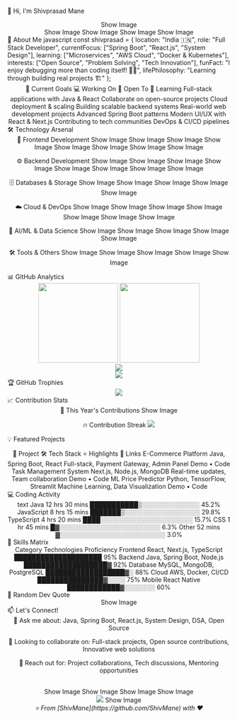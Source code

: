 👋 Hi, I'm Shivprasad Mane
<div align="center">
Show Image

</div> <div align="center">
Show Image
Show Image
Show Image
Show Image

</div>
🚀 About Me
javascript
const shivprasad = {
    location: "India 🇮🇳",
    role: "Full Stack Developer",
    currentFocus: ["Spring Boot", "React.js", "System Design"],
    learning: ["Microservices", "AWS Cloud", "Docker & Kubernetes"],
    interests: ["Open Source", "Problem Solving", "Tech Innovation"],
    funFact: "I enjoy debugging more than coding itself! 🐛✨",
    lifePhilosophy: "Learning through building real projects 🏗️"
};
<div align="center">
🎯 Current Goals
💻 Working On	🤝 Open To	🌱 Learning
Full-stack applications with Java & React	Collaborate on open-source projects	Cloud deployment & scaling
Building scalable backend systems	Real-world web development projects	Advanced Spring Boot patterns
Modern UI/UX with React & Next.js	Contributing to tech communities	DevOps & CI/CD pipelines
</div>
🛠️ Technology Arsenal
<div align="center">
🎨 Frontend Development
Show Image
Show Image
Show Image
Show Image
Show Image
Show Image
Show Image
Show Image

⚙️ Backend Development
Show Image
Show Image
Show Image
Show Image
Show Image
Show Image
Show Image
Show Image

🗄️ Databases & Storage
Show Image
Show Image
Show Image
Show Image
Show Image

☁️ Cloud & DevOps
Show Image
Show Image
Show Image
Show Image
Show Image
Show Image
Show Image

🤖 AI/ML & Data Science
Show Image
Show Image
Show Image
Show Image
Show Image

🛠️ Tools & Others
Show Image
Show Image
Show Image
Show Image
Show Image

</div>
📊 GitHub Analytics
<div align="center"> <img height="180em" src="https://github-readme-stats.vercel.app/api?username=ShivMane&show_icons=true&theme=tokyonight&include_all_commits=true&count_private=true"/> <img height="180em" src="https://github-readme-stats.vercel.app/api/top-langs/?username=ShivMane&layout=compact&langs_count=8&theme=tokyonight"/> </div> <div align="center"> <img src="https://nirzak-streak-stats.vercel.app/?user=ShivMane&theme=tokyonight&hide_border=true" /> </div> <div align="center"> <img src="https://github-readme-activity-graph.vercel.app/graph?username=ShivMane&theme=tokyo-night&hide_border=true&area=true" /> </div>
🏆 GitHub Trophies
<div align="center"> <img src="https://github-profile-trophy.vercel.app/?username=ShivMane&theme=tokyonight&no-frame=true&row=1&column=7" /> </div>
📈 Contribution Stats
<div align="center">
📅 This Year's Contributions
Show Image

🔥 Contribution Streak
<img src="https://github-readme-streak-stats.herokuapp.com?user=ShivMane&theme=tokyonight&hide_border=true&stroke=0000&background=1A1B27&ring=70A5FD&fire=FF6B6B&currStreakLabel=70A5FD" /> </div>
💡 Featured Projects
<div align="center">
🚀 Project	🛠️ Tech Stack	⭐ Highlights	🔗 Links
E-Commerce Platform	Java, Spring Boot, React	Full-stack, Payment Gateway, Admin Panel	Demo • Code
Task Management System	Next.js, Node.js, MongoDB	Real-time updates, Team collaboration	Demo • Code
ML Price Predictor	Python, TensorFlow, Streamlit	Machine Learning, Data Visualization	Demo • Code
</div>
💻 Coding Activity
<div align="center"> <!--START_SECTION:waka-->
text
Java           12 hrs 30 mins  ███████████▒░░░░░░░░░░░░░   45.2%
JavaScript     8 hrs 15 mins   ███████▒░░░░░░░░░░░░░░░░░   29.8%
TypeScript     4 hrs 20 mins   ████░░░░░░░░░░░░░░░░░░░░░   15.7%
CSS            1 hr 45 mins    █▓░░░░░░░░░░░░░░░░░░░░░░░    6.3%
Other          52 mins         ▓░░░░░░░░░░░░░░░░░░░░░░░░    3.0%
<!--END_SECTION:waka--> </div>
🎯 Skills Matrix
<div align="center">
Category	Technologies	Proficiency
Frontend	React, Next.js, TypeScript	████████████████████ 95%
Backend	Java, Spring Boot, Node.js	███████████████████▓ 92%
Database	MySQL, MongoDB, PostgreSQL	██████████████████▓░ 88%
Cloud	AWS, Docker, CI/CD	███████████████▓░░░░ 75%
Mobile	React Native	████████████▓░░░░░░░ 60%
</div>
🌟 Random Dev Quote
<div align="center">
Show Image

</div>
📫 Let's Connect!
<div align="center">
💬 Ask me about: Java, Spring Boot, React.js, System Design, DSA, Open Source

🤝 Looking to collaborate on: Full-stack projects, Open source contributions, Innovative web solutions

📧 Reach out for: Project collaborations, Tech discussions, Mentoring opportunities

<br>
Show Image
Show Image
Show Image
Show Image

</div>
<div align="center"> <img src="https://capsule-render.vercel.app/api?type=waving&color=gradient&customColorList=6,11,20&height=150&section=footer&text=Thanks%20for%20visiting!&fontSize=42&fontColor=fff&animation=twinkling&fontAlignY=75"/>
Show Image

</div>
<div align="center"> <i>⭐️ From [ShivMane](https://github.com/ShivMane) with ❤️</i> </div>
